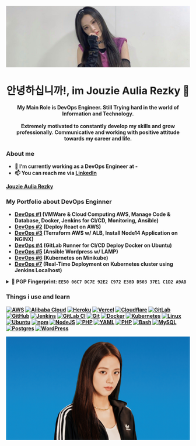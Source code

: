 ![MasterHead](https://github.com/aureezzhenx/aureezzhenx/blob/main/1aa392a609dd832c2b6ba6da0450099b.jpg)
# <div align="center"><b>안녕하십니까!<b>, im Jouzie Aulia Rezky 👋</div>

<div align="center">My Main Role is DevOps Engineer. Still Trying hard in the world of Information and Technology.</div>
<br>
<div align="center">Extremely motivated to constantly develop my skills and grow professionally. Communicative and working with positive attitude towards my career and life.</div>

### About me
- 💼 I’m currently working as a DevOps Engineer at -
- 📫 You can reach me via [LinkedIn](https://www.linkedin.com/in/aureezz/)

<div class="badge-base LI-profile-badge" data-locale="in_ID" data-size="large" data-theme="dark" data-type="HORIZONTAL" data-vanity="aureezz" data-version="v1"><a class="badge-base__link LI-simple-link" href="https://id.linkedin.com/in/aureezz?trk=profile-badge">Jouzie Aulia Rezky</a></div>

### My Portfolio about DevOps Enginner
- [DevOps #1](https://github.com/aureezzhenx/TaskDevOps) (VMWare & Cloud Computing AWS, Manage Code & Database, Docker, Jenkins for CI/CD, Monitoring, Ansible)
- [DevOps #2](https://github.com/aureezzhenx/Jouzie-Final-Task-Dumbways-Batch-4) (Deploy React on AWS)
- [DevOps #3](https://github.com/aureezzhenx/Folkatech-DevOps-Engineer-Technical-Test) (Terraform AWS w/ ALB, Install Node14 Application on NGINX)
- [DevOps #4](https://github.com/aureezzhenx/gitlab-runner) (GitLab Runner for CI/CD Deploy Docker on Ubuntu)
- [DevOps #5](https://github.com/aureezzhenx/Wordpress-Ansible) (Ansible Wordpress w/ LAMP)
- [DevOps #6](https://github.com/aureezzhenx/kubernetes) (Kubernetes on Minikube)
- [DevOps #7](https://github.com/aureezzhenx/k8s-jenkins-deploy) (Real-Time Deployment on Kubernetes cluster using Jenkins Localhost)

<details>
<summary>🔐 PGP Fingerprint: <code>EE50 06C7 DC7E 92E2 C972 E38D D503 37E1 C1D2 A9AB</code></summary>

```
-----BEGIN PGP PUBLIC KEY BLOCK-----
xjMEZqMbFhYJKwYBBAHaRw8BAQdApmo+eyzlBWHxAh4zSpNQnZZLiqxzZ93I
6TJIoCnb8dLNK0pvdXppZSBBdWxpYSBSZXpreSA8am91emllLmF1cmV6QGdt
YWlsLmNvbT7CjAQQFgoAPgWCZqMbFgQLCQcICZDVAzfhwdKpqwMVCAoEFgAC
AQIZAQKbAwIeARYhBO5QBsfcfpLiyXLjjdUDN+HB0qmrAADb+gD9FrI1iFDw
VTS37YGplrbpcvzPcXAmuX2zpaN3GKS65zoBANo3/RR2PmNriA+70am7yaJ1
hC+WOGO5XX4fIen3rXoNzjgEZqMbFhIKKwYBBAGXVQEFAQEHQF2X2mJkRsiz
Punr5NVfowe1e2mmbHSxeL4XCM60a70vAwEIB8J4BBgWCgAqBYJmoxsWCZDV
AzfhwdKpqwKbDBYhBO5QBsfcfpLiyXLjjdUDN+HB0qmrAACaEwD8CsR1tT8b
qbB1ZnrLva9x3L4+nv/8LFBflcbDQoR77a4BAKso0crnCVTWOrwALfQMiTcP
mT8Ntp6S2iJ2qZC1uzkE
=MtcQ
-----END PGP PUBLIC KEY BLOCK-----
```
</details>

### Things i use and learn
[![AWS](https://img.shields.io/badge/AWS-%23FF9900.svg?logo=amazon-web-services&logoColor=white)](#)
[![Alibaba Cloud](https://img.shields.io/badge/AlibabaCloud-%23FF6701.svg?logo=alibabacloud&logoColor=white)](#)
[![Heroku](https://img.shields.io/badge/Heroku-430098?logo=heroku&logoColor=fffe)](#)
[![Vercel](https://img.shields.io/badge/Vercel-%23000000.svg?logo=vercel&logoColor=white)](#)
[![Cloudflare](https://img.shields.io/badge/Cloudflare-F38020?logo=Cloudflare&logoColor=white)](#)
[![GitLab](https://img.shields.io/badge/GitLab-FC6D26?logo=gitlab&logoColor=fff)](#)
[![GitHub](https://img.shields.io/badge/GitHub-%23121011.svg?logo=github&logoColor=white)](#)
[![Jenkins](https://img.shields.io/badge/Jenkins-D24939?logo=jenkins&logoColor=white)](#)
[![GitLab CI](https://img.shields.io/badge/GitLab%20CI-FC6D26?logo=gitlab&logoColor=fff)](#)
[![Git](https://img.shields.io/badge/Git-F05032?logo=git&logoColor=fff)](#)
[![Docker](https://img.shields.io/badge/Docker-2496ED?logo=docker&logoColor=fff)](#)
[![Kubernetes](https://img.shields.io/badge/kubernetes-%23326ce5.svg?logo=kubernetes&logoColor=white)](#)
[![Linux](https://img.shields.io/badge/Linux-FCC624?logo=linux&logoColor=black)](#)
[![Ubuntu](https://img.shields.io/badge/Ubuntu-E95420?logo=ubuntu&logoColor=white)](#)
[![npm](https://img.shields.io/badge/npm-CB3837?logo=npm&logoColor=fff)](#)
[![NodeJS](https://img.shields.io/badge/Node.js-6DA55F?logo=node.js&logoColor=white)](#)
[![PHP](https://img.shields.io/badge/php-%23777BB4.svg?&logo=php&logoColor=white)](#)
[![YAML](https://img.shields.io/badge/YAML-CB171E?logo=yaml&logoColor=fff)](#)
[![PHP](https://img.shields.io/badge/php-%23777BB4.svg?&logo=php&logoColor=white)](#)
[![Bash](https://img.shields.io/badge/Bash-4EAA25?logo=gnubash&logoColor=fff)](#)
[![MySQL](https://img.shields.io/badge/MySQL-4479A1?logo=mysql&logoColor=fff)](#)
[![Postgres](https://img.shields.io/badge/Postgres-%23316192.svg?logo=postgresql&logoColor=white)](#)
[![WordPress](https://img.shields.io/badge/WordPress-%2321759B.svg?logo=wordpress&logoColor=white)](#)



![alt text](https://github.com/aureezzhenx/aureezzhenx/blob/main/jisoo-blackpink-adidas-photoshoot-uhdpaper.com-4K-6.1731.jpg)
